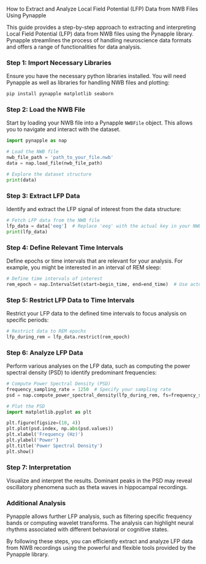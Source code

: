 How to Extract and Analyze Local Field Potential (LFP) Data from NWB Files Using Pynapple

This guide provides a step-by-step approach to extracting and interpreting Local Field Potential (LFP) data from NWB files using the Pynapple library. Pynapple streamlines the process of handling neuroscience data formats and offers a range of functionalities for data analysis.

### Step 1: Import Necessary Libraries

Ensure you have the necessary python libraries installed. You will need Pynapple as well as libraries for handling NWB files and plotting:

```bash
pip install pynapple matplotlib seaborn
```

### Step 2: Load the NWB File

Start by loading your NWB file into a Pynapple `NWBFile` object. This allows you to navigate and interact with the dataset.

```python
import pynapple as nap

# Load the NWB file
nwb_file_path = 'path_to_your_file.nwb'
data = nap.load_file(nwb_file_path)

# Explore the dataset structure
print(data)
```

### Step 3: Extract LFP Data

Identify and extract the LFP signal of interest from the data structure:

```python
# Fetch LFP data from the NWB file
lfp_data = data['eeg']  # Replace 'eeg' with the actual key in your NWB file
print(lfp_data)
```

### Step 4: Define Relevant Time Intervals

Define epochs or time intervals that are relevant for your analysis. For example, you might be interested in an interval of REM sleep:

```python
# Define time intervals of interest
rem_epoch = nap.IntervalSet(start=begin_time, end=end_time)  # Use actual start and end times
```

### Step 5: Restrict LFP Data to Time Intervals

Restrict your LFP data to the defined time intervals to focus analysis on specific periods:

```python
# Restrict data to REM epochs
lfp_during_rem = lfp_data.restrict(rem_epoch)
```

### Step 6: Analyze LFP Data

Perform various analyses on the LFP data, such as computing the power spectral density (PSD) to identify predominant frequencies:

```python
# Compute Power Spectral Density (PSD)
frequency_sampling_rate = 1250  # Specify your sampling rate
psd = nap.compute_power_spectral_density(lfp_during_rem, fs=frequency_sampling_rate)

# Plot the PSD
import matplotlib.pyplot as plt

plt.figure(figsize=(10, 4))
plt.plot(psd.index, np.abs(psd.values))
plt.xlabel('Frequency (Hz)')
plt.ylabel('Power')
plt.title('Power Spectral Density')
plt.show()
```

### Step 7: Interpretation

Visualize and interpret the results. Dominant peaks in the PSD may reveal oscillatory phenomena such as theta waves in hippocampal recordings.

### Additional Analysis

Pynapple allows further LFP analysis, such as filtering specific frequency bands or computing wavelet transforms. The analysis can highlight neural rhythms associated with different behavioral or cognitive states.

By following these steps, you can efficiently extract and analyze LFP data from NWB recordings using the powerful and flexible tools provided by the Pynapple library.
